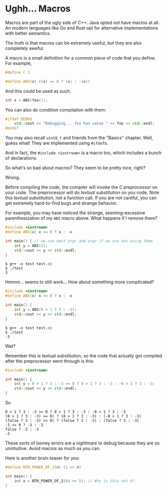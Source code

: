 # Ughh... Macros

Macros are part of the ugly side of C++. Java opted not have macros at all. An
modern languages like Go and Rust opt for alternative implementations with
better semantics.

The truth is that macros can be extremely useful, but they are also completely
aweful.

A macro is a small definition for a common piece of code that you define. For
example,

```cpp
#define C 3

#define ABS(x) ((x) >= 0 ? (x) : -(x))
```

And this could be used as such:
```cpp
int x = ABS(foo());
```

You can also do condition compilation with them:
```cpp
#ifdef DEBUG
    std::cout << "Debugging... foo has value " << foo << std::endl;
#endif
```

You may also recall `uint8_t` and friends from the "Basics" chapter. Well, guess
what! They are implemented using `#ifdef`s.

And in fact, the `#include <iostream>` is a macro too, which includes a bunch of
declarations.

So what's so bad about macros? They seem to be pretty nice, right?

Wrong.

Before compiling the code, the compiler will invoke the _C preprocessor_ on your
code. The preprocessor will do _textual substitution_ on you code. Note this
_textual substitution_, not a function call. If you are not careful, you can get
extremely hard-to-find bugs and strange behavior.

For example, you may have noticed the strange, seeming-excessive
parenthesization of my `ABS` macro above. What happens if I remove them?

```cpp
#include <iostream>
#define ABS(x) x >= 0 ? x : -x

int main() { // we can omit argc and argv if we are not using them
    int y = ABS(3);
    std::cout << y << std::endl;
}
```

```
$ g++ -o test test.cc
$ ./test
3
```

Hmmm... seems to still work... How about something more complicated?

```cpp
#include <iostream>
#define ABS(x) x >= 0 ? x : -x

int main() {
    int y = ABS(0 > 1 ? 3 : -3);
    std::cout << y << std::endl;
}
```

```
$ g++ -o test test.cc
$ ./test
-3
```

Wat?

Remember this is textual substitution, so the code that actually got compiled
after the preprocessor went through is this:

```cpp
#include <iostream>

int main() {
    int y = 0 > 1 ? 3 : -3 >= 0 ? 0 > 1 ? 3 : -3 : -0 > 1 ? 3 : -3;
    std::cout << y << std::endl;
}
```

So
```
0 > 1 ? 3 : -3 >= 0 ? 0 > 1 ? 3 : -3 : -0 > 1 ? 3 : -3
(0 > 1 ? 3 : -3) >= 0) ? (0 > 1 ? 3 : -3) : (-0 > 1 ? 3 : -3)
(false ? 3 : -3) >= 0) ? (false ? 3 : -3) : (false ? 3 : -3)
-3 >= 0 ? -3 : -3
false ? -3 : -3
-3
```

These sorts of looney errors are a nightmare to debug because they are so
unintuitive. Avoid macros as much as you can.

Here is another brain teaser for you:

```cpp
#define NTH_POWER_OF_2(n) (1 << n)

int main() {
    int x = NTH_POWER_OF_2(64 >> 5); // Why is this not 4?
}
```
